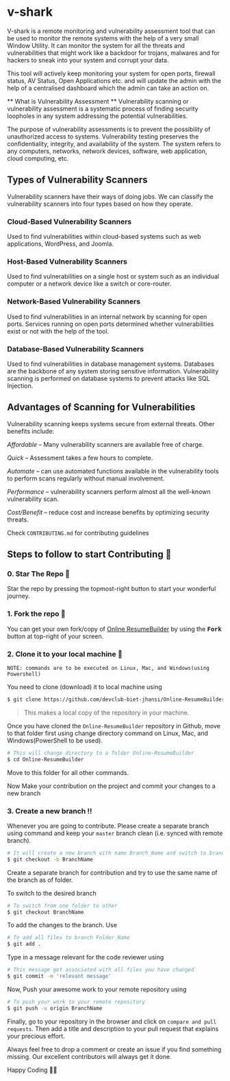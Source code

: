 # v-shark
V-shark is a remote monitoring and vulnerability assessment tool that can be used to monitor the remote systems with the help of a very small Window Utility. It can monitor the system for all the threats and vulnerabilities that might work like a backdoor for trojans, malwares and for hackers to sneak into your system and corrupt your data.

This tool will actively keep monitoring your system for open ports, firewall status, AV Status, Open Applications etc. and will update the admin with the help of a centralised dashboard which the admin can take an action on.

** What is Vulnerability Assessment **
Vulnerability scanning or vulnerability assessment is a systematic process of finding security loopholes in any system addressing the potential vulnerabilities.

The purpose of vulnerability assessments is to prevent the possibility of unauthorized access to systems. Vulnerability testing preserves the confidentiality, integrity, and availability of the system. The system refers to any computers, networks, network devices, software, web application, cloud computing, etc.

## Types of Vulnerability Scanners
Vulnerability scanners have their ways of doing jobs. We can classify the vulnerability scanners into four types based on how they operate.

### Cloud-Based Vulnerability Scanners
Used to find vulnerabilities within cloud-based systems such as web applications, WordPress, and Joomla.

### Host-Based Vulnerability Scanners
Used to find vulnerabilities on a single host or system such as an individual computer or a network device like a switch or core-router.

### Network-Based Vulnerability Scanners
Used to find vulnerabilities in an internal network by scanning for open ports. Services running on open ports determined whether vulnerabilities exist or not with the help of the tool.

### Database-Based Vulnerability Scanners
Used to find vulnerabilities in database management systems. Databases are the backbone of any system storing sensitive information. Vulnerability scanning is performed on database systems to prevent attacks like SQL Injection.

## Advantages of Scanning for Vulnerabilities
Vulnerability scanning keeps systems secure from external threats. Other benefits include:

*Affordable* – Many vulnerability scanners are available free of charge.

*Quick* – Assessment takes a few hours to complete.

*Automate* – can use automated functions available in the vulnerability tools to perform scans regularly without manual involvement.

*Performance* – vulnerability scanners perform almost all the well-known vulnerability scan.

*Cost/Benefit* – reduce cost and increase benefits by optimizing security threats.

Check ``CONTRIBUTING.md`` for contributing guidelines


## Steps to follow to start Contributing :scroll:

### 0. Star The Repo :star2:

Star the repo by pressing the topmost-right button to start your wonderful journey.


### 1. Fork the repo :fork_and_knife:

You can get your own fork/copy of  <a href="https://github.com/devclub-biet-jhansi/Online-ResumeBuilder">Online ResumeBuilder</a> by using the <kbd><b>Fork</b></kbd> button at top-right of your screen.


### 2. Clone it to your local machine :busts_in_silhouette:

`NOTE: commands are to be executed on Linux, Mac, and Windows(using Powershell)`

You need to clone (download) it to local machine using

```sh
$ git clone https://github.com/devclub-biet-jhansi/Online-ResumeBuilder.git
```

> This makes a local copy of the repository in your machine.

Once you have cloned the ` Online-ResumeBuilder ` repository in Github, move to that folder first using change directory command on Linux, Mac, and Windows(PowerShell to be used).

```sh
# This will change directory to a folder Online-ResumeBuilder
$ cd Online-ResumeBuilder
```

Move to this folder for all other commands.

Now Make your contribution on the project and commit your changes to a new branch

### 3. Create a new branch :bangbang:

Whenever you are going to contribute. Please create a separate branch using command and keep your `master` branch clean (i.e. synced with remote branch).

```sh
# It will create a new branch with name Branch_Name and switch to branch Folder_Name
$ git checkout -b BranchName
```

Create a separate branch for contribution and try to use the same name of the branch as of folder.

To switch to the desired branch

```sh
# To switch from one folder to other
$ git checkout BranchName
```

To add the changes to the branch. Use

```sh
# To add all files to branch Folder_Name
$ git add .
```

Type in a message relevant for the code reviewer using

```sh
# This message get associated with all files you have changed
$ git commit -m 'relevant message'
```

Now, Push your awesome work to your remote repository using

```sh
# To push your work to your remote repository
$ git push -u origin BranchName
```

Finally, go to your repository in the browser and click on `compare and pull requests`.
Then add a title and description to your pull request that explains your precious effort.

 Always feel free to drop a comment or create an issue if you find something missing. Our excellent contributors will always get it done.
 
 Happy Coding 🎉🎉


